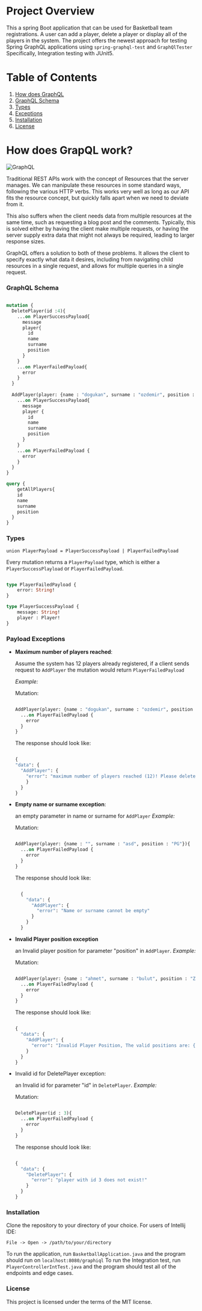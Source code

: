 # Project Overview

This a spring Boot application that can be used for Basketball team registrations.
A user can add a player, delete a player or display all of the players in the system.
The project offers the newest approach for testing Spring GraphQL applications using `spring-graphql-test` and `GraphQlTester`
Specifically, Integration testing with JUnit5.

# Table of Contents
1. [How does GraphQL](#graphql)
2. [GraphQL Schema](#schema)
3. [Types](#types)
4. [Exceptions](#exceptions)
5. [Installation](#installation)
6. [License](#license)


# How does GrapQL work? <a name="graphql"></a>

![GraphQL](https://encrypted-tbn0.gstatic.com/images?q=tbn:ANd9GcQF8LEvP0aLNOz_5C7Qc0AQPXYLfENHxxzzQ2p8rfZjsqmRtRO548OuLdlskrA6VgHB0A&usqp=CAU)

Traditional REST APIs work with the concept of Resources that the server manages. We can manipulate these resources in some standard ways, following the various HTTP verbs. This works very well as long as our API fits the resource concept, but quickly falls apart when we need to deviate from it.

This also suffers when the client needs data from multiple resources at the same time, such as requesting a blog post and the comments. Typically, this is solved either by having the client make multiple requests, or having the server supply extra data that might not always be required, leading to larger response sizes.

GraphQL offers a solution to both of these problems. It allows the client to specify exactly what data it desires, including from navigating child resources in a single request, and allows for multiple queries in a single request.

### GraphQL Schema <a name="schema"></a>

```graphql

mutation {
  DeletePlayer(id :4){
    ...on PlayerSuccessPayload{
      message
      player{
        id
        name
        surname
        position
      }
    }
    ...on PlayerFailedPayload{
      error
    }
  }
  
  AddPlayer(player: {name : "dogukan", surname : "ozdemir", position : "PG"}){
    ...on PlayerSuccessPayload{
      message
      player {
        id
        name
        surname
        position
      }
    }
    ...on PlayerFailedPayload {
      error
    }
  }
}

query {
	getAllPlayers{
    id
    name
    surname
    position
  }
}

```

### Types <a name="types"></a>

`union PlayerPayload = PlayerSuccessPayload | PlayerFailedPayload`

Every mutation returns a `PlayerPayload` type, which is either a `PlayerSuccessPlayload` or `PlayerFailedPayload`.

```graphql

type PlayerFailedPayload {
    error: String!
}

type PlayerSuccessPayload {
    message: String!
    player : Player!
}

```

### Payload Exceptions <a name="exceptions"></a>

- **Maximum number of players reached**:
  
  Assume the system has 12 players already registered, if a client sends request to `AddPlayer` the mutation would return `PlayerFailedPayload`
  
  *Example:*
  
  Mutation:
  ```graphql
  
  AddPlayer(player: {name : "dogukan", surname : "ozdemir", position : "PG"}){
    ...on PlayerFailedPayload {
      error
    }
  }
  
  ```
  
  The response should look like:
  ```graphql
  
  {
  "data": {
    "AddPlayer": {
      "error": "maximum number of players reached (12)! Please delete players before adding more."
      }
    }
  }
  
  ```
- **Empty name or surname exception**:
  
  an empty parameter in name or surname for `AddPlayer`
  *Example:*
  
  Mutation:
  ```graphql
  
  AddPlayer(player: {name : "", surname : "asd", position : "PG"}){
    ...on PlayerFailedPayload {
      error
    }
  }
  
  ```
  
  The response should look like:
  ```graphql
  
    {
      "data": {
        "AddPlayer": {
          "error": "Name or surname cannot be empty"
        }
      }
    }
  
  ```
- **Invalid Player position exception**
  
  an Invalid player position for parameter "position" in `AddPlayer`.
  *Example:*
  
  Mutation:
  ```graphql
  
  AddPlayer(player: {name : "ahmet", surname : "bulut", position : "Z"}){
    ...on PlayerFailedPayload {
      error
    }
  }
  
  ```
  
  The response should look like:
  ```graphql
  
  {
    "data": {
      "AddPlayer": {
        "error": "Invalid Player Position, The valid positions are: {'PG','SG','SF','PF','C'}"
      }
    }
  }
  
  ```
- Invalid id for DeletePlayer exception:
  
  an Invalid id  for parameter "id" in `DeletePlayer`.
  *Example:*
  
  Mutation:
  ```graphql
  
  DeletePlayer(id : 3){
    ...on PlayerFailedPayload {
      error
    }
  }
  
  ```
  
  The response should look like:
  ```graphql
  
  {
    "data": {
      "DeletePlayer": {
        "error": "player with id 3 does not exist!"
      }
    }
  }
  
  ```
  
### Installation <a name="installation"></a>
  
  Clone the repository to your directory of your choice.
  For users of Intellij IDE:
  
  `File -> Open -> /path/to/your/directory` 
  
  To run the application, run `BasketballApplication.java` and the program should run on `localhost:8080/graphiql`
  To run the Integration test, run `PlayerControllerIntTest.java` and the program should test all of the endpoints and edge cases.
  

### License <a name="license"></a>

 This project is licensed under the terms of the MIT license.
